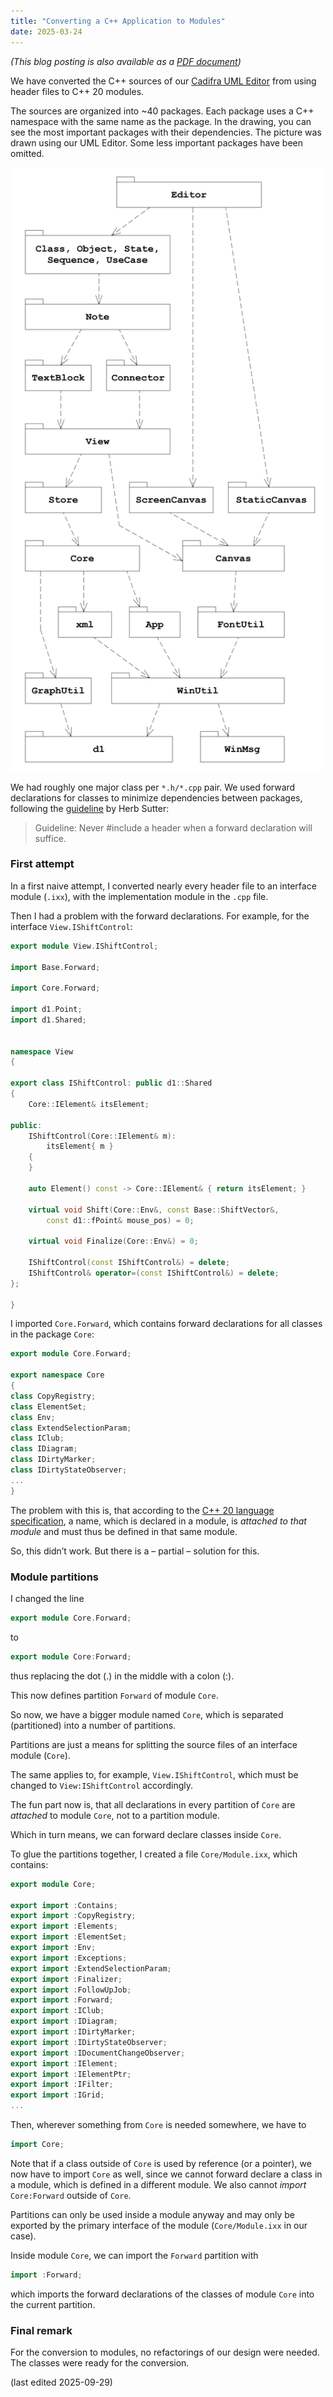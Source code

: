 ```yaml
---
title: "Converting a C++ Application to Modules"
date: 2025-03-24
---
```


*(This blog posting is also available as a
[PDF document](https://www.cadifra.com/papers/converting-to-modules.pdf))*

We have converted the C++ sources of our [Cadifra UML Editor](https://cadifra.com)
from using header files to C++ 20 modules.

The sources are organized into ~40 packages. Each package uses a C++ namespace with
the same name as the package. In the drawing, you can see the most important packages
with their dependencies. The picture was drawn using our UML Editor. Some less important
packages have been omitted.

<img src="/assets/cadifra-packages.png" alt="Cadifra Packages" width="500"/>

We had roughly one major class per `*.h/*.cpp` pair. We used forward declarations for
classes to minimize dependencies between packages, following the [guideline](https://herbsutter.com/2013/08/19/gotw-7a-solution-minimizing-compile-time-dependencies-part-1/)
by Herb Sutter:

> Guideline: Never #include a header when a forward declaration will suffice.


### First attempt

In a first naive attempt, I converted nearly every header file to an interface module (`.ixx`),
with the implementation module in the `.cpp` file.

Then I had a problem with the forward declarations. For example, for the interface
`View.IShiftControl`:

```cpp
export module View.IShiftControl;

import Base.Forward;

import Core.Forward;

import d1.Point;
import d1.Shared;


namespace View
{

export class IShiftControl: public d1::Shared
{
    Core::IElement& itsElement;

public:
    IShiftControl(Core::IElement& m):
        itsElement{ m }
    {
    }

    auto Element() const -> Core::IElement& { return itsElement; }

    virtual void Shift(Core::Env&, const Base::ShiftVector&,
        const d1::fPoint& mouse_pos) = 0;

    virtual void Finalize(Core::Env&) = 0;

    IShiftControl(const IShiftControl&) = delete;
    IShiftControl& operator=(const IShiftControl&) = delete;
};

}
```

I imported `Core.Forward`, which contains forward declarations for all classes in
the package `Core`:

```cpp
export module Core.Forward;

export namespace Core
{
class CopyRegistry;
class ElementSet;
class Env;
class ExtendSelectionParam;
class IClub;
class IDiagram;
class IDirtyMarker;
class IDirtyStateObserver;
...
}
```

The problem with this is, that according to the
[C++ 20 language specification](https://eel.is/c++draft/module#unit-7), a name, which
is declared in a module, is *attached to that module* and must thus be defined in that
same module.

So, this didn’t work. But there is a &ndash; partial &ndash; solution for this.


### Module partitions

I changed the line

```cpp
export module Core.Forward;
```

to

```cpp
export module Core:Forward;
```

thus replacing the dot (.) in the middle with a colon (:).

This now defines partition `Forward` of module `Core`.

So now, we have a bigger module named `Core`, which is separated (partitioned) into
a number of partitions.

Partitions are just a means for splitting the source files of an interface module (`Core`).

The same applies to, for example, `View.IShiftControl`, which must be changed to
`View:IShiftControl` accordingly.

The fun part now is, that all declarations in every partition of `Core` are *attached*
to module `Core`, not to a partition module.

Which in turn means, we can forward declare classes inside `Core`.

To glue the partitions together, I created a file `Core/Module.ixx`, which contains:

```cpp
export module Core;

export import :Contains;
export import :CopyRegistry;
export import :Elements;
export import :ElementSet;
export import :Env;
export import :Exceptions;
export import :ExtendSelectionParam;
export import :Finalizer;
export import :FollowUpJob;
export import :Forward;
export import :IClub;
export import :IDiagram;
export import :IDirtyMarker;
export import :IDirtyStateObserver;
export import :IDocumentChangeObserver;
export import :IElement;
export import :IElementPtr;
export import :IFilter;
export import :IGrid;
...
```

Then, wherever something from `Core` is needed somewhere, we have to

```cpp
import Core;
```

Note that if a class outside of `Core` is used by reference (or a pointer),
we now have to import `Core` as well, since we cannot forward declare a class
in a module, which is defined in a different module. We also cannot *import*
`Core:Forward` outside of `Core`.

Partitions can only be used inside a module anyway and may only be exported by
the primary interface of the module (`Core/Module.ixx` in our case).

Inside module `Core`, we can import the `Forward` partition with

```cpp
import :Forward;
```

which imports the forward declarations of the classes of module `Core` into the
current partition.


### Final remark

For the conversion to modules, no refactorings of our design were needed. The
classes were ready for the conversion.


(last edited 2025-09-29)
